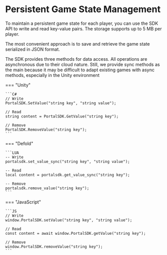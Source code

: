 # Persistent Game State Management
To maintain a persistent game state for each player, you can use the SDK API to write and read key-value pairs. The storage supports up to 5 MB per player.

The most convenient approach is to save and retrieve the game state serialized in JSON format.

The SDK provides three methods for data access. All operations are asynchronous due to their cloud nature. Still, we provide sync methods as the main because it may be difficult to adapt existing games with async methods, especially in the Unity environment

=== "Unity"

	```C#
	// Write
	PortalSDK.SetValue("string key", "string value");
	
    // Read
	string content = PortalSDK.GetValue("string key");
	
    // Remove
	PortalSDK.RemoveValue("string key");
	```

=== "Defold"

	```LUA
    -- Write
    portalsdk.set_value_sync("string key", "string value");
    
    -- Read
    local content = portalsdk.get_value_sync("string key");
    
    -- Remove
    portalsdk.remove_value("string key");
	```


=== "JavaScript"

	```JS
	// Write
	window.PortalSDK.setValue("string key", "string value");

	// Read
	const content = await window.PortalSDK.getValue("string key");

	// Remove
	window.PortalSDK.removeValue("string key");
	```
